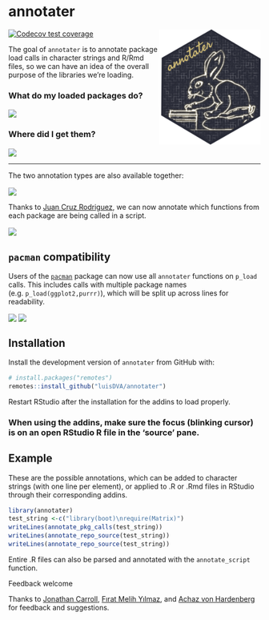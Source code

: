 
<!-- README.md is generated from README.Rmd. Please edit that file -->

# annotater

<img src='man/figures/logo.png' align="right" height="230" />

<!-- badges: start -->

[![Codecov test
coverage](https://codecov.io/gh/luisDVA/annotater/branch/master/graph/badge.svg)](https://codecov.io/gh/luisDVA/annotater?branch=master)  
<!-- badges: end -->

The goal of `annotater` is to annotate package load calls in character
strings and R/Rmd files, so we can have an idea of the overall purpose
of the libraries we’re loading.

### What do my loaded packages do?

<img src='https://raw.githubusercontent.com/luisdva/annotater/master/inst/media/annotcalls.gif' align="center" width="370px" />

### Where did I get them?

<img src='https://raw.githubusercontent.com/luisdva/annotater/master/inst/media/repos2.gif' align="center" width="370px" />

------------------------------------------------------------------------

The two annotation types are also available together:

<img src='https://raw.githubusercontent.com/luisdva/annotater/master/inst/media/repostitles.gif' align="center" width="370px" />

Thanks to [Juan Cruz Rodriguez](https://github.com/jcrodriguez1989), we
can now annotate which functions from each package are being called in a
script.

<img src='https://raw.githubusercontent.com/luisdva/annotater/master/inst/media/jcruz.gif' align="center" width="370px" />

## `pacman` compatibility

Users of the [`pacman`](https://cran.r-project.org/package=pacman)
package can now use all `annotater` functions on `p_load` calls. This
includes calls with multiple package names
(e.g. `p_load(ggplot2,purrr)`), which will be split up across lines for
readability.

<img src='https://raw.githubusercontent.com/luisdva/annotater/master/inst/media/annotpacmanFns.gif' align="center" width="370px" />

<img src='https://raw.githubusercontent.com/luisdva/annotater/master/inst/media/annotpacmanRepos.gif' align="center" width="370px" />

## Installation

Install the development version of `annotater` from GitHub with:

``` r
# install.packages("remotes")
remotes::install_github("luisDVA/annotater")
```

Restart RStudio after the installation for the addins to load properly.

### When using the addins, make sure the focus (blinking cursor) is on an open RStudio R file in the ‘source’ pane.

## Example

These are the possible annotations, which can be added to character
strings (with one line per element), or applied to .R or .Rmd files in
RStudio through their corresponding addins.

``` r
library(annotater)
test_string <-c("library(boot)\nrequire(Matrix)")
writeLines(annotate_pkg_calls(test_string))
writeLines(annotate_repo_source(test_string))
writeLines(annotate_repo_source(test_string))
```

Entire .R files can also be parsed and annotated with the
`annotate_script` function.

Feedback welcome

Thanks to [Jonathan Carroll](https://github.com/jonocarroll), [Fırat
Melih Yılmaz](https://twitter.com/fratmelhylmaz), and [Achaz von
Hardenberg](https://github.com/achazhardenberg) for feedback and
suggestions.
